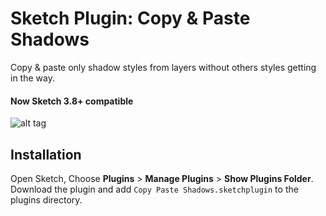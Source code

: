 # Sketch Plugin: Copy & Paste Shadows

Copy & paste only shadow styles from layers without others styles getting in the way.
#### Now Sketch 3.8+ compatible

![alt tag](http://i.imgur.com/kyENNor.gif)


## Installation

Open Sketch, Choose **Plugins** > **Manage Plugins** > **Show Plugins Folder**. Download the plugin and add `Copy Paste Shadows.sketchplugin` to the plugins directory.
